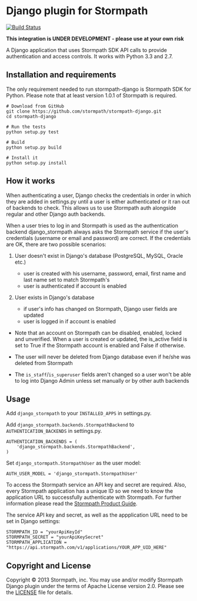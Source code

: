 # Django plugin for Stormpath

[![Build Status](https://travis-ci.org/stormpath/stormpath-django.png?branch=master)](https://travis-ci.org/stormpath/stormpath-django)

**This integration is UNDER DEVELOPMENT - please use at your own risk**

A Django application that uses Stormpath SDK API calls to provide
authentication and access controls. It works with Python 3.3 and 2.7.

## Installation and requirements

The only requirement needed to run stormpath-django is Stormpath SDK for
Python. Please note that at least version 1.0.1 of Stormpath is
required.

    # Download from GitHub
    git clone https://github.com/stormpath/stormpath-django.git
    cd stormpath-django

    # Run the tests
    python setup.py test

    # Build
    python setup.py build

    # Install it
    python setup.py install


## How it works

When authenticating a user, Django checks the credentials in order in which
they are added in settings.py until a user is either authenticated or it ran
out of backends to check. This allows us to use Stormpath auth alongside
regular and other Django auth backends.

When a user tries to log in and Stormpath is used as the authentication backend
django_stormpath always asks the Stormpath service if the user's credentials
(username or email and password) are correct. If the credentials are OK, there
are two possible scenarios:

1. User doesn't exist in Django's database (PostgreSQL, MySQL, Oracle etc.)
    - user is created with his username, password, email, first name and last
      name set to match Stormpath's
    - user is authenticated if account is enabled


2. User exists in Django's database
    - if user's info has changed on Stormpath, Django user fields are updated
    - user is logged in if account is enabled


* Note that an account on Stormpath can be disabled, enabled, locked and
  unverified. When a user is created or updated, the is_active field is set
  to True if the Stormpath account is enabled and False if otherwise.

* The user will never be deleted from Django database even if he/she was
  deleted from Stormpath

* The `is_staff`/`is_superuser` fields aren't changed so a user won't be able
  to log into Django Admin unless set manually or by other auth backends


## Usage

Add `django_stormpath` to your `INSTALLED_APPS` in settings.py.

Add `django_stormpath.backends.StormpathBackend` to `AUTHENTICATION_BACKENDS`
in settings.py.

    AUTHENTICATION_BACKENDS = (
        'django_stormpath.backends.StormpathBackend',
    )

Set `django_stormpath.StormpathUser` as the user model:

    AUTH_USER_MODEL = 'django_stormpath.StormpathUser'

To access the Stormpath service an API key and secret are required. Also, every
Stormpath application has a unique ID so we need to know the application URL to
successfully authenticate with Stormpath. For further information please read
the [Stormpath Product Guide](http://www.stormpath.com/docs/python/product-guide).

The service API key and secret, as well as the appplication URL need to be
set in Django settings:

    STORMPATH_ID = "yourApiKeyId"
    STORMPATH_SECRET = "yourApiKeySecret"
    STORMPATH_APPLICATION = "https://api.stormpath.com/v1/applications/YOUR_APP_UID_HERE"


## Copyright and License

Copyright &copy; 2013 Stormpath, inc. You may use and/or modify Stormpath Django
plugin under the terms of Apache License version 2.0. Please see the
[LICENSE](LICENSE) file for details.
